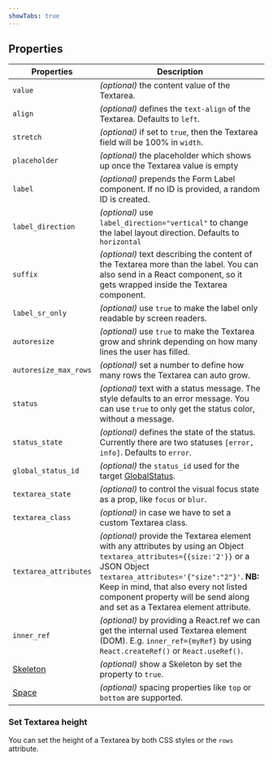 ```yaml
---
showTabs: true
---
```


## Properties

| Properties                                  | Description                                                                                                                                                                                                                                                                                                |
| ------------------------------------------- | ---------------------------------------------------------------------------------------------------------------------------------------------------------------------------------------------------------------------------------------------------------------------------------------------------------- |
| `value`                                     | _(optional)_ the content value of the Textarea.                                                                                                                                                                                                                                                            |
| `align`                                     | _(optional)_ defines the `text-align` of the Textarea. Defaults to `left`.                                                                                                                                                                                                                                 |
| `stretch`                                   | _(optional)_ if set to `true`, then the Textarea field will be 100% in `width`.                                                                                                                                                                                                                            |
| `placeholder`                               | _(optional)_ the placeholder which shows up once the Textarea value is empty                                                                                                                                                                                                                               |
| `label`                                     | _(optional)_ prepends the Form Label component. If no ID is provided, a random ID is created.                                                                                                                                                                                                              |
| `label_direction`                           | _(optional)_ use `label_direction="vertical"` to change the label layout direction. Defaults to `horizontal`                                                                                                                                                                                               |
| `suffix`                                    | _(optional)_ text describing the content of the Textarea more than the label. You can also send in a React component, so it gets wrapped inside the Textarea component.                                                                                                                                    |
| `label_sr_only`                             | _(optional)_ use `true` to make the label only readable by screen readers.                                                                                                                                                                                                                                 |
| `autoresize`                                | _(optional)_ use `true` to make the Textarea grow and shrink depending on how many lines the user has filled.                                                                                                                                                                                              |
| `autoresize_max_rows`                       | _(optional)_ set a number to define how many rows the Textarea can auto grow.                                                                                                                                                                                                                              |
| `status`                                    | _(optional)_ text with a status message. The style defaults to an error message. You can use `true` to only get the status color, without a message.                                                                                                                                                       |
| `status_state`                              | _(optional)_ defines the state of the status. Currently there are two statuses `[error, info]`. Defaults to `error`.                                                                                                                                                                                       |
| `global_status_id`                          | _(optional)_ the `status_id` used for the target [GlobalStatus](/uilib/components/global-status).                                                                                                                                                                                                          |
| `textarea_state`                            | _(optional)_ to control the visual focus state as a prop, like `focus` or `blur`.                                                                                                                                                                                                                          |
| `textarea_class`                            | _(optional)_ in case we have to set a custom Textarea class.                                                                                                                                                                                                                                               |
| `textarea_attributes`                       | _(optional)_ provide the Textarea element with any attributes by using an Object `textarea_attributes={{size:'2'}}` or a JSON Object `textarea_attributes='{"size":"2"}'`. **NB:** Keep in mind, that also every not listed component property will be send along and set as a Textarea element attribute. |
| `inner_ref`                                 | _(optional)_ by providing a React.ref we can get the internal used Textarea element (DOM). E.g. `inner_ref={myRef}` by using `React.createRef()` or `React.useRef()`.                                                                                                                                      |
| [Skeleton](/uilib/components/skeleton)      | _(optional)_ show a Skeleton by set the property to `true`.                                                                                                                                                                                                                                                |
| [Space](/uilib/components/space/properties) | _(optional)_ spacing properties like `top` or `bottom` are supported.                                                                                                                                                                                                                                      |

### Set Textarea height

You can set the height of a Textarea by both CSS styles or the `rows` attribute.
